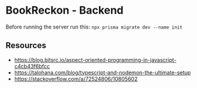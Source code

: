 # BookReckon - Backend

Before running the server run this: `npx prisma migrate dev --name init`

## Resources
* https://blog.bitsrc.io/aspect-oriented-programming-in-javascript-c4cb43f6bfcc
* https://talohana.com/blog/typescript-and-nodemon-the-ultimate-setup
* https://stackoverflow.com/a/72524806/10805602